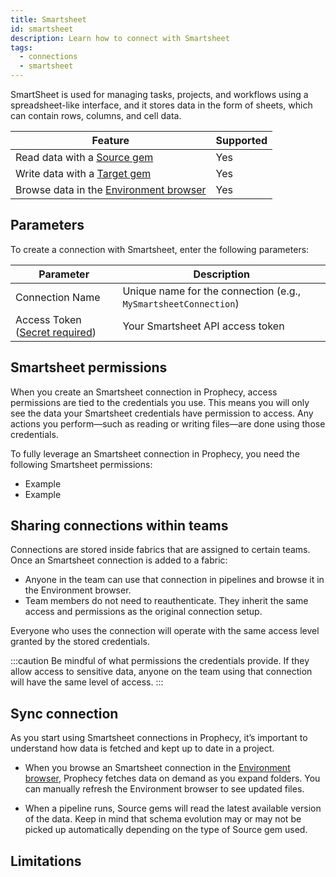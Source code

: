 ```yaml
---
title: Smartsheet
id: smartsheet
description: Learn how to connect with Smartsheet
tags:
  - connections
  - smartsheet
---
```


SmartSheet is used for managing tasks, projects, and workflows using a spreadsheet-like interface, and it stores data in the form of sheets, which can contain rows, columns, and cell data.

| Feature                                                       | Supported |
| ------------------------------------------------------------- | --------- |
| Read data with a [Source gem](/analysts/source-target)        | Yes       |
| Write data with a [Target gem](/analysts/source-target)       | Yes       |
| Browse data in the [Environment browser](/analysts/pipelines) | Yes       |

## Parameters

To create a connection with Smartsheet, enter the following parameters:

| Parameter                                                                | Description                                                     |
| ------------------------------------------------------------------------ | --------------------------------------------------------------- |
| Connection Name                                                          | Unique name for the connection (e.g., `MySmartsheetConnection`) |
| Access Token ([Secret required](docs/administration/secrets/secrets.md)) | Your Smartsheet API access token                                |

## Smartsheet permissions

When you create an Smartsheet connection in Prophecy, access permissions are tied to the credentials you use. This means you will only see the data your Smartsheet credentials have permission to access. Any actions you perform—such as reading or writing files—are done using those credentials.

To fully leverage an Smartsheet connection in Prophecy, you need the following Smartsheet permissions:

- Example
- Example

## Sharing connections within teams

Connections are stored inside fabrics that are assigned to certain teams. Once an Smartsheet connection is added to a fabric:

- Anyone in the team can use that connection in pipelines and browse it in the Environment browser.
- Team members do not need to reauthenticate. They inherit the same access and permissions as the original connection setup.

Everyone who uses the connection will operate with the same access level granted by the stored credentials.

:::caution
Be mindful of what permissions the credentials provide. If they allow access to sensitive data, anyone on the team using that connection will have the same level of access.
:::

## Sync connection

As you start using Smartsheet connections in Prophecy, it’s important to understand how data is fetched and kept up to date in a project.

- When you browse an Smartsheet connection in the [Environment browser](/analysts/pipelines), Prophecy fetches data on demand as you expand folders. You can manually refresh the Environment browser to see updated files.

- When a pipeline runs, Source gems will read the latest available version of the data. Keep in mind that schema evolution may or may not be picked up automatically depending on the type of Source gem used.

## Limitations
